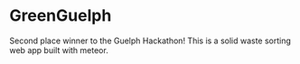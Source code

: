 # GreenGuelph
Second place winner to the Guelph Hackathon! This is a solid waste sorting web app built with meteor.
